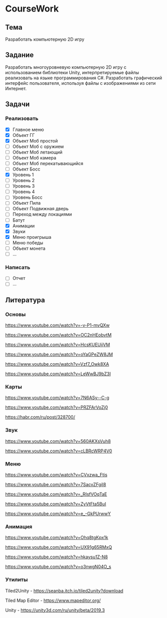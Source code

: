 # CourseWork

## Тема

Разработать компьютерную 2D игру

## Задание

Разработать многоуровневую компьютерную 2D игру с использованием библиотеки Unity, 
интерпретируемые файлы реализовать на языке программирования C#. Разработать графический 
интерфейс пользователя, используя файлы с изображениями из сети Интернет. 

## Задачи

### Реализовать 

- [X] Главное меню
- [X] Объект ГГ
- [X] Объект Моб простой
- [ ] Объект Моб с оружием
- [ ] Объект Моб летающий
- [ ] Объект Моб камера
- [ ] Объект Моб перекатывающийся 
- [ ] Объект Босс
- [X] Уровень 1
- [ ] Уровень 2
- [ ] Уровень 3
- [ ] Уровень 4
- [ ] Уровень Босс
- [ ] Объект Пила
- [ ] Объект Подвижная дверь
- [ ] Переход между локациями
- [ ] Батут
- [X] Анимации 
- [X] Звуки
- [X] Меню проигрыша
- [ ] Меню победы
- [ ] Объект монета
- [ ] ...

### Написать 

- [ ] Отчет
- [ ] ...

## Литература

### Основы

https://www.youtube.com/watch?v=-v-P1-mvQXw

https://www.youtube.com/watch?v=OC2nHEobvtM

https://www.youtube.com/watch?v=HcsKUEUijVM

https://www.youtube.com/watch?v=oYaGPeZW8JM

https://www.youtube.com/watch?v=Vzf7_Owk8XA

https://www.youtube.com/watch?v=LeWwBJ9bZ3I

### Карты 

https://www.youtube.com/watch?v=7N6ASy--C-g

https://www.youtube.com/watch?v=PRZFArVoZj0

https://habr.com/ru/post/328700/

### Звук 

https://www.youtube.com/watch?v=560AKXsVuh8

https://www.youtube.com/watch?v=cLBRcWRP4V0


### Меню

https://www.youtube.com/watch?v=CVxzwa_Ftis

https://www.youtube.com/watch?v=7SacvZFgiI8

https://www.youtube.com/watch?v=_RIsfVOqTaE

https://www.youtube.com/watch?v=ZyVtFta5BuI

https://www.youtube.com/watch?v=e_-GkPUrwwY

### Анимация

https://www.youtube.com/watch?v=Ohq8tgKpx1k

https://www.youtube.com/watch?v=UX91g65RMxQ

https://www.youtube.com/watch?v=hkaysu1Z-N8

https://www.youtube.com/watch?v=o3nwgN04O_s

### Утилиты

Tiled2Unity - https://seanba.itch.io/tiled2unity?download

Tiled Map Editor - https://www.mapeditor.org/

Unity - https://unity3d.com/ru/unity/beta/2019.3
